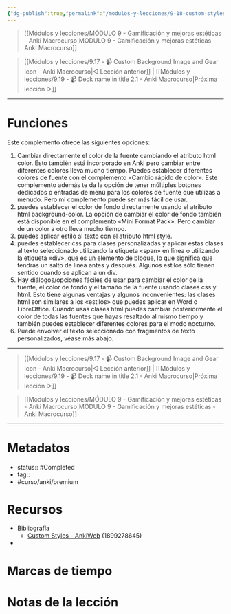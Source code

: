 ```yaml
---
{"dg-publish":true,"permalink":"/modulos-y-lecciones/9-18-custom-styles-font-color-background-colour-classes-anki-macrocurso/","noteIcon":"","updated":"2024-05-22T13:35:20.034+02:00"}
---
```



> [[Módulos y lecciones/MÓDULO 9 - Gamificación y mejoras estéticas - Anki Macrocurso\|MÓDULO 9 - Gamificación y mejoras estéticas - Anki Macrocurso]]

> [[Módulos y lecciones/9.17 - 📹 Custom Background Image and Gear Icon - Anki Macrocurso\|◁ Lección anterior]] | [[Módulos y lecciones/9.19 - 📹 Deck name in title 2.1 - Anki Macrocurso\|Próxima lección ▷]]

---

# Funciones
Este complemento ofrece las siguientes opciones:
1. Cambiar directamente el color de la fuente cambiando el atributo html color. Esto también está incorporado en Anki pero cambiar entre diferentes colores lleva mucho tiempo. Puedes establecer diferentes colores de fuente con el complemento «Cambio rápido de color». Este complemento además te da la opción de tener múltiples botones dedicados o entradas de menú para los colores de fuente que utilizas a menudo. Pero mi complemento puede ser más fácil de usar.
2. puedes establecer el color de fondo directamente usando el atributo html background-color. La opción de cambiar el color de fondo también está disponible en el complemento «Mini Format Pack». Pero cambiar de un color a otro lleva mucho tiempo.
3. puedes aplicar estilo al texto con el atributo html style.
4. puedes establecer css para clases personalizadas y aplicar estas clases al texto seleccionado utilizando la etiqueta «span» en línea o utilizando la etiqueta «div», que es un elemento de bloque, lo que significa que tendrás un salto de línea antes y después. Algunos estilos sólo tienen sentido cuando se aplican a un div.
5. Hay diálogos/opciones fáciles de usar para cambiar el color de la fuente, el color de fondo y el tamaño de la fuente usando clases css y html. Esto tiene algunas ventajas y algunos inconvenientes: las clases html son similares a los «estilos» que puedes aplicar en Word o LibreOffice. Cuando usas clases html puedes cambiar posteriormente el color de todas las fuentes que hayas resaltado al mismo tiempo y también puedes establecer diferentes colores para el modo nocturno.
6. Puede envolver el texto seleccionado con fragmentos de texto personalizados, véase más abajo.



---

> [[Módulos y lecciones/9.17 - 📹 Custom Background Image and Gear Icon - Anki Macrocurso\|◁ Lección anterior]] | [[Módulos y lecciones/9.19 - 📹 Deck name in title 2.1 - Anki Macrocurso\|Próxima lección ▷]]

> [[Módulos y lecciones/MÓDULO 9 - Gamificación y mejoras estéticas - Anki Macrocurso\|MÓDULO 9 - Gamificación y mejoras estéticas - Anki Macrocurso]]

---
# Metadatos
- status:: #Completed 
- tag::  
- #curso/anki/premium

# Recursos
- Bibliografía
	- [Custom Styles - AnkiWeb](https://ankiweb.net/shared/info/1899278645) (1899278645)
- 

# Marcas de tiempo


# Notas de la lección
